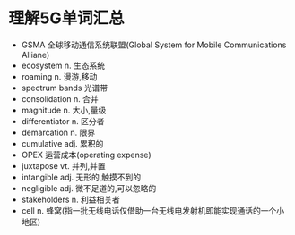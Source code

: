 # 理解5G单词汇总

- GSMA 全球移动通信系统联盟(Global System for Mobile Communications Alliane)
- ecosystem n. 生态系统
- roaming n. 漫游,移动
- spectrum bands  光谱带
- consolidation n. 合并
- magnitude n. 大小,量级
- differentiator n. 区分者
- demarcation n. 限界
- cumulative adj. 累积的
- OPEX 运营成本(operating expense)
- juxtapose vt. 并列,并置
- intangible adj. 无形的,触摸不到的
- negligible adj. 微不足道的,可以忽略的
- stakeholders n. 利益相关者
- cell n. 蜂窝(指一批无线电话仅借助一台无线电发射机即能实现通话的一个小地区)